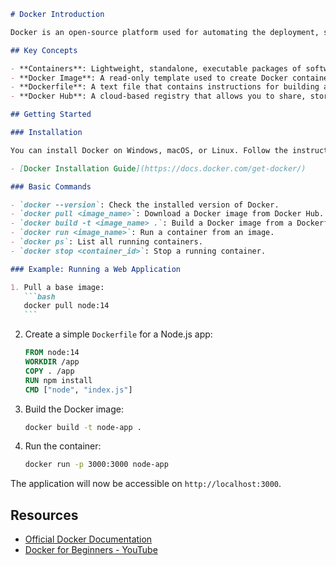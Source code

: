 ````markdown
# Docker Introduction

Docker is an open-source platform used for automating the deployment, scaling, and management of applications inside containers. Containers allow developers to package an application with all its dependencies (like libraries and configurations) into a single, portable unit that can run anywhere.

## Key Concepts

- **Containers**: Lightweight, standalone, executable packages of software that include everything needed to run an application (code, runtime, libraries, etc.).
- **Docker Image**: A read-only template used to create Docker containers. An image can be thought of as a snapshot of an application and its environment.
- **Dockerfile**: A text file that contains instructions for building a Docker image. It specifies things like which base image to use, dependencies to install, and how to run the application.
- **Docker Hub**: A cloud-based registry that allows you to share, store, and access Docker images.

## Getting Started

### Installation

You can install Docker on Windows, macOS, or Linux. Follow the instructions on the official Docker website for your platform:

- [Docker Installation Guide](https://docs.docker.com/get-docker/)

### Basic Commands

- `docker --version`: Check the installed version of Docker.
- `docker pull <image_name>`: Download a Docker image from Docker Hub.
- `docker build -t <image_name> .`: Build a Docker image from a Dockerfile in the current directory.
- `docker run <image_name>`: Run a container from an image.
- `docker ps`: List all running containers.
- `docker stop <container_id>`: Stop a running container.

### Example: Running a Web Application

1. Pull a base image:
   ```bash
   docker pull node:14
   ```
````

2. Create a simple `Dockerfile` for a Node.js app:

   ```dockerfile
   FROM node:14
   WORKDIR /app
   COPY . /app
   RUN npm install
   CMD ["node", "index.js"]
   ```

3. Build the Docker image:

   ```bash
   docker build -t node-app .
   ```

4. Run the container:
   ```bash
   docker run -p 3000:3000 node-app
   ```

The application will now be accessible on `http://localhost:3000`.

## Resources

- [Official Docker Documentation](https://docs.docker.com/)
- [Docker for Beginners - YouTube](https://youtu.be/eGz9DS-aIeY?si=KRdMiikF5WG53Sza)
